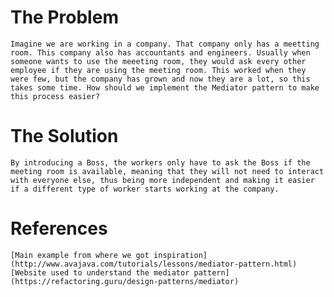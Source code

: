 # The Problem
    Imagine we are working in a company. That company only has a meetting room. This company also has accountants and engineers. Usually when someone wants to use the meeeting room, they would ask every other employee if they are using the meeting room. This worked when they were few, but the company has grown and now they are a lot, so this takes some time. How should we implement the Mediator pattern to make this process easier?

# The Solution
    By introducing a Boss, the workers only have to ask the Boss if the meeting room is available, meaning that they will not need to interact with everyone else, thus being more independent and making it easier if a different type of worker starts working at the company.
    
# References
    [Main example from where we got inspiration](http://www.avajava.com/tutorials/lessons/mediator-pattern.html)
    [Website used to understand the mediator pattern](https://refactoring.guru/design-patterns/mediator)